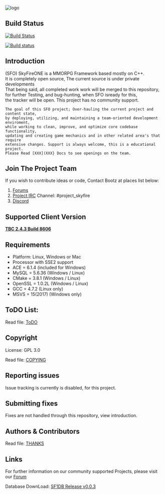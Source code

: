 ![logo](https://abload.de/img/15_14_skyfire_logoqyj68.png)

## Build Status
[![Build Status](https://travis-ci.org/Bootz/SkyFireONE_NG.svg?branch=master)](https://travis-ci.org/Bootz/SkyFireONE_NG)

[![Build status](https://ci.appveyor.com/api/projects/status/6f7vyo0xbk7x11fi/branch/master?svg=true)](https://ci.appveyor.com/project/Bootz49186/skyfireone-ng/branch/master)


## Introduction
(SFO) SkyFireONE is a MMORPG Framework based mostly on C++.          
It is completely open source, The current source is under private developments     
That being said, all completed work work will be merged to this repository,      
for further Testing, and bug-hunting, when SFO isready for this,    
the tracker will be open. This project has no community support.    
``` 
The goal of this SFO project; Over-hauling the current project and content state,     
by deploying, utilizing, and maintaining a team-oriented development enviroment,      
while working to clean, improve, and optimize core codebase functionality,      
updating and creating game mechanics and in other related area's that require      
extensive changes. Support is always welcome, this is a educational project.       
Please Read [XXX](XXX} Docs to see openings on the team.       
``` 
## Join The Project Team
If you wish to contribute ideas or code, Contact Bootz at places list below: 
 1. [Forums](http://www.projectskyfire.org)
 2. [Project IRC](https://www.rizon.net/chat) Channel: #project_skyfire 
 3. [Discord](https://discord.gg/pZF2S2H)
    
## Supported Client Version
[**TBC 2.4.3 Build 8606**](https://www.projectskyfire.org/index.php)

## Requirements
+ Platform: Linux, Windows or Mac
+ Processor with SSE2 support
+ ACE     = 6.1.4         (included for Windows)
+ MySQL   = 5.6.36        (Windows / Linux)
+ CMake   = 3.8.1         (Windows / Linux)
+ OpenSSL = 1.0.2L        (Windows / Linux)
+ GCC     = 4.7.2         (Linux only)
+ MSVS    = 15(2017)      (Windows only)

## ToDO List:
Read file: [ToDO](doc/ToDO.md.md)

## Copyright
License: GPL 3.0

Read file: [COPYING](doc/COPYING.md)

## Reporting issues
Issue tracking is currently is disabled, for this project. 

## Submitting fixes
Fixes are not handled through this repository, view introduction.

## Authors & Contributors
Read file: [THANKS](https://github.com/ProjectSkyfire/SkyFireEMU/tree/master/doc/THANKS.md)

## Links
For further information on our community supported Projects, please visit our [Forum](http://www.projectskyfire.org)

Database DownLoad: [SF1DB Release v0.0.3](https://www.projectskyfire.org/index.php?/files/file/28-skyfireone-db-release/)
